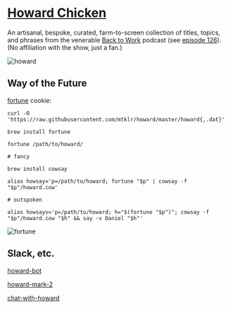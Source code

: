 # [Howard Chicken](https://www.howardchicken.com)

An artisanal, bespoke, curated, farm-to-screen collection of titles, topics, and phrases from the venerable [Back to Work](http://5by5.tv/b2w) podcast (see [episode 126](http://5by5.tv/b2w/126)). (No affiliation with the show, just a fan.)

![howard](https://mtklr.github.com/images/howard-web.png)

## Way of the Future

[fortune](https://en.wikipedia.org/wiki/Fortune_%28Unix%29) cookie:

```console
curl -O 'https://raw.githubusercontent.com/mtklr/howard/master/howard{,.dat}'

brew install fortune

fortune /path/to/howard/

# fancy

brew install cowsay

alias howsay='p=/path/to/howard; fortune "$p" | cowsay -f "$p"/howard.cow'

# outspoken

alias howsayv='p=/path/to/howard; h="$(fortune "$p")"; cowsay -f "$p"/howard.cow "$h" && say -v Daniel "$h"'
```

![fortune](https://mtklr.github.com/images/howard-fortune.png)

## Slack, etc.

[howard-bot](https://github.com/shoesandsocks/howard-bot)

[howard-mark-2](https://github.com/shoesandsocks/howard-mark-2)

[chat-with-howard](https://github.com/shoesandsocks/chat-with-howard)
